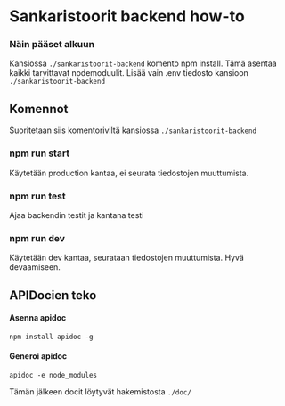 # Sankaristoorit backend how-to

### Näin pääset alkuun

Kansiossa `./sankaristoorit-backend` komento npm install. Tämä asentaa kaikki tarvittavat nodemoduulit. Lisää vain .env tiedosto kansioon `./sankaristoorit-backend`

## Komennot

Suoritetaan siis komentoriviltä kansiossa `./sankaristoorit-backend`

### npm run start

Käytetään production kantaa, ei seurata tiedostojen muuttumista.

### npm run test

Ajaa backendin testit ja kantana testi

### npm run dev

Käytetään dev kantaa, seurataan tiedostojen muuttumista. Hyvä devaamiseen.

## APIDocien teko

#### Asenna apidoc

`npm install apidoc -g`

#### Generoi apidoc

`apidoc -e node_modules`

Tämän jälkeen docit löytyvät hakemistosta `./doc/`
